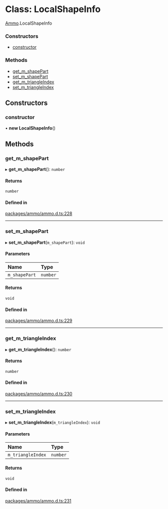 # Class: LocalShapeInfo

[Ammo](../modules/Ammo.md).LocalShapeInfo


### Constructors

- [constructor](Ammo.LocalShapeInfo.md#constructor)

### Methods

- [get\_m\_shapePart](Ammo.LocalShapeInfo.md#get_m_shapepart)
- [set\_m\_shapePart](Ammo.LocalShapeInfo.md#set_m_shapepart)
- [get\_m\_triangleIndex](Ammo.LocalShapeInfo.md#get_m_triangleindex)
- [set\_m\_triangleIndex](Ammo.LocalShapeInfo.md#set_m_triangleindex)

## Constructors

### constructor

• **new LocalShapeInfo**()

## Methods

### get\_m\_shapePart

▸ **get_m_shapePart**(): `number`

#### Returns

`number`

#### Defined in

[packages/ammo/ammo.d.ts:228](https://github.com/Orillusion/orillusion/blob/main/packages/ammo/ammo.d.ts#L228)

___

### set\_m\_shapePart

▸ **set_m_shapePart**(`m_shapePart`): `void`

#### Parameters

| Name | Type |
| :------ | :------ |
| `m_shapePart` | `number` |

#### Returns

`void`

#### Defined in

[packages/ammo/ammo.d.ts:229](https://github.com/Orillusion/orillusion/blob/main/packages/ammo/ammo.d.ts#L229)

___

### get\_m\_triangleIndex

▸ **get_m_triangleIndex**(): `number`

#### Returns

`number`

#### Defined in

[packages/ammo/ammo.d.ts:230](https://github.com/Orillusion/orillusion/blob/main/packages/ammo/ammo.d.ts#L230)

___

### set\_m\_triangleIndex

▸ **set_m_triangleIndex**(`m_triangleIndex`): `void`

#### Parameters

| Name | Type |
| :------ | :------ |
| `m_triangleIndex` | `number` |

#### Returns

`void`

#### Defined in

[packages/ammo/ammo.d.ts:231](https://github.com/Orillusion/orillusion/blob/main/packages/ammo/ammo.d.ts#L231)
